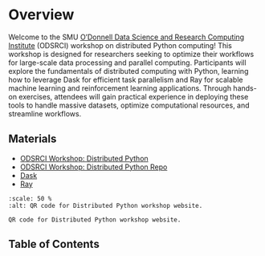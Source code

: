 # Overview

Welcome to the SMU [O’Donnell Data Science and Research Computing
Institute](https://www.smu.edu/provost/odonnell-institute) (ODSRCI) workshop on
distributed Python computing! This workshop is designed for researchers seeking
to optimize their workflows for large-scale data processing and parallel
computing. Participants will explore the fundamentals of distributed computing
with Python, learning how to leverage Dask for efficient task parallelism and
Ray for scalable machine learning and reinforcement learning applications.
Through hands-on exercises, attendees will gain practical experience in
deploying these tools to handle massive datasets, optimize computational
resources, and streamline workflows.

## Materials

- [ODSRCI Workshop: Distributed Python](https://southernmethodistuniversity.github.io/distributed_python/)
- [ODSRCI Workshop: Distributed Python Repo](https://github.com/SouthernMethodistUniversity/distributed_python)
- [Dask](https://docs.dask.org/en/stable/)
- [Ray](https://docs.ray.io/en/latest/)

```{figure} distributed_python_qr.png
:scale: 50 %
:alt: QR code for Distributed Python workshop website.

QR code for Distributed Python workshop website.
```

## Table of Contents

```{tableofcontents}
```

